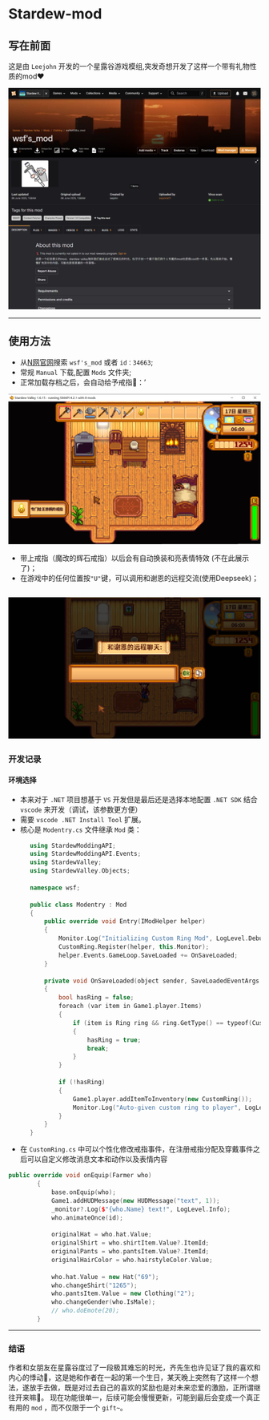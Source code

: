 # Stardew-mod

## 写在前面

这是由 `Leejohn` 开发的一个星露谷游戏模组,突发奇想开发了这样一个带有礼物性质的mod❤️

![1749458824252](image/README/1749458824252.png)

---

## 使用方法

+ 从[N网官网](https://www.nexusmods.com/)搜索 `wsf's_mod` 或者 `id：34663`;
+ 常规 `Manual` 下载,配置 `Mods` 文件夹;
+ 正常加载存档之后，会自动给予戒指💍：’

![1749459258166](image/README/1749459258166.png)

+ 带上戒指（魔改的辉石戒指）以后会有自动换装和亮表情特效 (不在此展示了)；
+ 在游戏中的任何位置按`"U"`键，可以调用和谢恩的远程交流(使用Deepseek)；
  
![1750172349297](image/README/1750172349297.png)
---

### 开发记录

#### 环境选择

+ 本来对于 `.NET` 项目想基于 `VS` 开发但是最后还是选择本地配置 `.NET SDK` 结合 `vscode` 来开发（调试，该参数更方便）
+ 需要 `vscode .NET Install Tool` 扩展。
+ 核心是 `Modentry.cs` 文件继承 `Mod` 类：

```c++
      using StardewModdingAPI;
      using StardewModdingAPI.Events;
      using StardewValley;
      using StardewValley.Objects;

      namespace wsf;

      public class Modentry : Mod
      {
          public override void Entry(IModHelper helper)
          {
              Monitor.Log("Initializing Custom Ring Mod", LogLevel.Debug);
              CustomRing.Register(helper, this.Monitor);
              helper.Events.GameLoop.SaveLoaded += OnSaveLoaded;
          }

          private void OnSaveLoaded(object sender, SaveLoadedEventArgs e)
          {
              bool hasRing = false;
              foreach (var item in Game1.player.Items)
              {
                  if (item is Ring ring && ring.GetType() == typeof(CustomRing))
                  {
                      hasRing = true;
                      break;
                  }
              }
            
              if (!hasRing)
              {
                  Game1.player.addItemToInventory(new CustomRing());
                  Monitor.Log("Auto-given custom ring to player", LogLevel.Info);
              }
          }
      }
```

+ 在 `CustomRing.cs` 中可以个性化修改戒指事件，在注册戒指分配及穿戴事件之后可以自定义修改消息文本和动作以及表情内容

```c++
public override void onEquip(Farmer who)
        {
            base.onEquip(who);
            Game1.addHUDMessage(new HUDMessage("text", 1));
            _monitor?.Log($"{who.Name} text!", LogLevel.Info);
            who.animateOnce(id); 
          
            originalHat = who.hat.Value;
            originalShirt = who.shirtItem.Value?.ItemId;
            originalPants = who.pantsItem.Value?.ItemId;
            originalHairColor = who.hairstyleColor.Value;

            who.hat.Value = new Hat("69"); 
            who.changeShirt("1265");  
            who.pantsItem.Value = new Clothing("2"); 
            who.changeGender(who.IsMale);  
            // who.doEmote(20);  
        }
```

---

### 结语

作者和女朋友在星露谷度过了一段极其难忘的时光，齐先生也许见证了我的喜欢和内心的悸动👀，这是她和作者在一起的第一个生日，某天晚上突然有了这样一个想法，遂放手去做，既是对过去自己的喜欢的奖励也是对未来恋爱的激励，正所谓继往开来嘛🤩。
现在功能很单一，后续可能会慢慢更新，可能到最后会变成一个真正有用的 `mod` ，而不仅限于一个 `gift~`。
